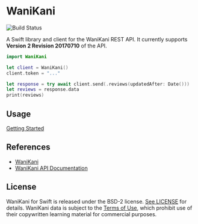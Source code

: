 # WaniKani

![Build Status](https://github.com/aaronsky/wanikani-swift/workflows/build/badge.svg)

A Swift library and client for the WaniKani REST API. It currently supports **Version 2 Revision 20170710** of the API.

```swift
import WaniKani

let client = WaniKani()
client.token = "..."

let response = try await client.send(.reviews(updatedAfter: Date()))
let reviews = response.data
print(reviews)
```

## Usage

[Getting Started](./Sources/WaniKani/Documentation.docc/Articles/GettingStarted.md)

## References

-   [WaniKani](https://wanikani.com/)
-   [WaniKani API Documentation](https://docs.api.wanikani.com)

## License

WaniKani for Swift is released under the BSD-2 license. [See LICENSE](https://github.com/aaronsky/wanikani-swift/blob/master/LICENSE) for details. WaniKani data is subject to the [Terms of Use](https://www.wanikani.com/terms), which prohibit use of their copywritten learning material for commercial purposes. 
